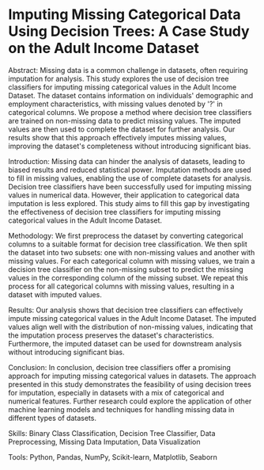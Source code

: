 # Imputing Missing Categorical Data Using Decision Trees: A Case Study on the Adult Income Dataset

Abstract:
Missing data is a common challenge in datasets, often requiring imputation for analysis. This study explores the use of decision tree classifiers for imputing missing categorical values in the Adult Income Dataset. The dataset contains information on individuals' demographic and employment characteristics, with missing values denoted by '?' in categorical columns. We propose a method where decision tree classifiers are trained on non-missing data to predict missing values. The imputed values are then used to complete the dataset for further analysis. Our results show that this approach effectively imputes missing values, improving the dataset's completeness without introducing significant bias.

Introduction:
Missing data can hinder the analysis of datasets, leading to biased results and reduced statistical power. Imputation methods are used to fill in missing values, enabling the use of complete datasets for analysis. Decision tree classifiers have been successfully used for imputing missing values in numerical data. However, their application to categorical data imputation is less explored. This study aims to fill this gap by investigating the effectiveness of decision tree classifiers for imputing missing categorical values in the Adult Income Dataset.

Methodology:
We first preprocess the dataset by converting categorical columns to a suitable format for decision tree classification. We then split the dataset into two subsets: one with non-missing values and another with missing values. For each categorical column with missing values, we train a decision tree classifier on the non-missing subset to predict the missing values in the corresponding column of the missing subset. We repeat this process for all categorical columns with missing values, resulting in a dataset with imputed values.

Results:
Our analysis shows that decision tree classifiers can effectively impute missing categorical values in the Adult Income Dataset. The imputed values align well with the distribution of non-missing values, indicating that the imputation process preserves the dataset's characteristics. Furthermore, the imputed dataset can be used for downstream analysis without introducing significant bias.

Conclusion:
In conclusion, decision tree classifiers offer a promising approach for imputing missing categorical values in datasets. The approach presented in this study demonstrates the feasibility of using decision trees for imputation, especially in datasets with a mix of categorical and numerical features. Further research could explore the application of other machine learning models and techniques for handling missing data in different types of datasets.

Skills: Binary Class Classification, Decision Tree Classifier, Data Preprocessing, Missing Data Imputation, Data Visualization

Tools: Python, Pandas, NumPy, Scikit-learn, Matplotlib, Seaborn
